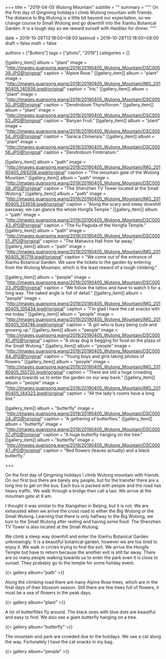 +++
title = "2019-04-05 Wutong Mountain"
subtitle = ""
summary = """
On the first day of Qingming holidays I climb Wutong mountain with friends.
The distance to Big Wutong is a little bit beyond our expectation,
so we change course to Small Wutong and go downhill into the Xianhu Botanical Garden.
It is a tough day so we reward ourself with Haidilao for dinner.
"""

date = 2019-10-28T13:18:00+08:00
lastmod = 2019-10-28T13:18:00+08:00
draft = false
math = false

authors = ["Butters"]
tags = ["photo", "2019"]
categories = []

[[gallery_item]]
album = "plant"
image = "http://images.guansong.wang/2019/20190405_Wutong_Mountain/DSC00539.JPG@!original"
caption = "Alpine Rose."
[[gallery_item]]
album = "plant"
image = "http://images.guansong.wang/2019/20190405_Wutong_Mountain/IMG_20190405_140936.jpg@!original"
caption = "Iris."
[[gallery_item]]
album = "plant"
image = "http://images.guansong.wang/2019/20190405_Wutong_Mountain/DSC00550.JPG@!original"
caption = "Dendrobium Thyrsiflorum."
[[gallery_item]]
album = "plant"
image = "http://images.guansong.wang/2019/20190405_Wutong_Mountain/DSC00553.JPG@!original"
caption = "Banyan Fruit."
[[gallery_item]]
album = "plant"
image = "http://images.guansong.wang/2019/20190405_Wutong_Mountain/DSC00554.JPG@!original"
caption = "Saraca Chinensis."
[[gallery_item]]
album = "plant"
image = "http://images.guansong.wang/2019/20190405_Wutong_Mountain/DSC00556.JPG@!original"
caption = "Dendrobium Fimbriatum."

[[gallery_item]]
album = "path"
image = "http://images.guansong.wang/2019/20190405_Wutong_Mountain/IMG_20190405_093208.jpg@!original"
caption = "The mountain gate of the Wutong Mountain."
[[gallery_item]]
album = "path"
image = "http://images.guansong.wang/2019/20190405_Wutong_Mountain/DSC00538.JPG@!original"
caption = "The Shenzhen TV Tower located at the Small Wutong."
[[gallery_item]]
album = "path"
image = "http://images.guansong.wang/2019/20190405_Wutong_Mountain/IMG_20190405_133938.jpg@!original"
caption = "Along the scary and steep downhill passway, we can glance the whole Hongfa Temple."
[[gallery_item]]
album = "path"
image = "http://images.guansong.wang/2019/20190405_Wutong_Mountain/DSC00543.JPG@!original"
caption = "The Fu Pagoda of the Hongfa Temple."
[[gallery_item]]
album = "path"
image = "http://images.guansong.wang/2019/20190405_Wutong_Mountain/DSC00551.JPG@!original"
caption = "The Mahavira Hall from far away."
[[gallery_item]]
album = "path"
image = "http://images.guansong.wang/2019/20190405_Wutong_Mountain/IMG_20190405_161719.jpg@!original"
caption = "We come out of the entrance of Xianhu Botanical Garden. We save the tickets to the garden by entering from the Wutong Mountain, which is the least reward of a tough climbing."

[[gallery_item]]
album = "people"
image = "http://images.guansong.wang/2019/20190405_Wutong_Mountain/DSC00533.JPG@!original"
caption = "We follow the tattoo and have to watch it for a long way. The naked angle is full of detail."
[[gallery_item]]
album = "people"
image = "http://images.guansong.wang/2019/20190405_Wutong_Mountain/IMG_20190405_105434.jpg@!original"
caption = "I'm glad I have the cat snacks with me today."
[[gallery_item]]
album = "people"
image = "http://images.guansong.wang/2019/20190405_Wutong_Mountain/IMG_20190405_104746.jpg@!original"
caption = "A girl who is busy being cute and growing up."
[[gallery_item]]
album = "people"
image = "http://images.guansong.wang/2019/20190405_Wutong_Mountain/DSC00541.JPG@!original"
caption = "A stray dog is begging for food on the plaza of the Small Wutong."
[[gallery_item]]
album = "people"
image = "http://images.guansong.wang/2019/20190405_Wutong_Mountain/DSC00544.JPG@!original"
caption = "Young boys and girls taking photos of flowers."
[[gallery_item]]
album = "people"
image = "http://images.guansong.wang/2019/20190405_Wutong_Mountain/IMG_20190405_155720.jpg@!original"
caption = "There are still a huge crowding walking towards us to enter the garden on our way back."
[[gallery_item]]
album = "people"
image = "http://images.guansong.wang/2019/20190405_Wutong_Mountain/IMG_20190405_144323.jpg@!original"
caption = "All the lady's rooms have a long line."

[[gallery_item]]
album = "butterfly"
image = "http://images.guansong.wang/2019/20190405_Wutong_Mountain/DSC00534.JPG@!original"
caption = "A gethering of butterflies."
[[gallery_item]]
album = "butterfly"
image = "http://images.guansong.wang/2019/20190405_Wutong_Mountain/DSC00537.JPG@!original"
caption = "A huge butterfly hanging on the tree."
[[gallery_item]]
album = "butterfly"
image = "http://images.guansong.wang/2019/20190405_Wutong_Mountain/DSC00547.JPG@!original"
caption = "Red flowers (leaves actually) and a black butterfly."

+++

On the first day of Qingming holidays I climb Wutong mountain with friends.
On our first bus there are barely any people,
but for the transfer there are a long line to get on the bus.
Each bus is packed with people and the road has heavy traffic.
We walk through a bridge then call a taxi.
We arrive at the mountain gate at 9 am.

I thought it was similar to the Xiangshan in Beijing, but it is not.
We are exhausted when we arrive the cross road to either the Big Wutong or the Small Wutong.
Learning that there is only halfway to the Big Wutong,
we turn to the Small Wutong after resting and having some food.
The Shenzhen TV Tower is also located at the Small Wutong.

We climb a steep way downhill and enter the Xianhu Botanical Garden unknowingly.
It is a beautiful botanical garden, however we are too tired to enjoy it.
We walk in circles trying to find the exit.
We arrive the Hongfa Temple but have to return because the another exit is still far away.
There are so many people walking towards us to enter the park even it is close to sunset.
They probably go to the temple for some holiday event.


{{< gallery album="path" >}}

Along the climbing road there are many Alpine Rose trees,
which are in the final days of their blossom season.
Still there are few trees full of flowers, it must be a sea of flowers in the peak days.

{{< gallery album="plant" >}}

A lot of butterfliles fly around.
The black ones with blue dots are beautiful and easy to find.
We also see a giant butterfly hanging on a tree.

{{< gallery album="butterfly" >}}

The mountain and park are crowded due to the holidays.
We see a cat along the way.
Fortunately I have the cat snacks in my bag.

{{< gallery album="people" >}}